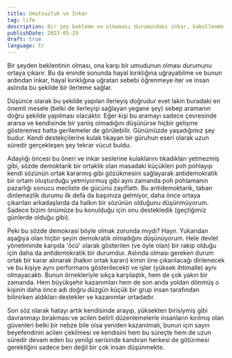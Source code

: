 ```yaml
---
title: Umutsuzluk ve İnkar
tag: life
description: Bir şey bekleme ve olmaması durumundaki inkar, kabullenme.
publishDate: 2023-05-29
draft: true
language: tr
---
```


Bir şeyden beklentinin olması, ona karşı bir umudunun olması durumunu ortaya çıkarır. Bu da eninde sonunda hayal kırıklığına uğrayabilme ve bunun ardından inkar, hayal kırıklığına uğratan sebebi öğrenmeye iter ve insan aslında bu şekilde bir ilerleme sağlar.

Düşünce olarak bu şekilde yapılan ilerleyiş doğrudur evet lakin buradaki en önemli mesele (belki de ilerleyişi sağlayan yegane şey) sebep aramanın doğru şekilde yapılması olacaktır. Eğer kişi bu aramayı sadece çevresinde ararsa ve kendisinde bir yanlış olmadığını düşünürse hiçbir gelişme gösteremez hatta gerilemeler de görülebilir. Günümüzde yaşadığımız şey budur. Kendi destekçilerine kulak tıkayan bir güruhun eseri olarak uzun süredir gerçekleşen şey tekrar vücut buldu. 

Adaylığı öncesi bu öneri ve inkar seslerine kulaklarını tıkadıkları yetmezmiş gibi, sözde demoktarik bir ortaklık olan masadaki küçükleri poh pohlayıp kendi sözünün ortak kararmış gibi gözükmesini sağlayarak antidemokratik bir ortam oluşturduğu yetmiyormuş gibi aynı zamanda poh pohlamanın pazarlığı sonucu mecliste de gücünü zayıflattı. Bu antidemoktarik, taban dinlemezlik durumu ilk defa da başımıza gelmiyor, daha önce ortaya çıkarılan arkadaşlarda da halkın bir sözünün olduğunu düşünmüyorum. Sadece bizim önümüze bu konulduğu için onu destekledik (geçtiğimiz günlerde olduğu gibi).

Peki bu sözde demokrasi böyle olmak zorunda mıydı? Hayır. Yukarıdan aşağıya olan hiçbir şeyin demokratik olmadığını düşünüyorum. Hele devlet yönetiminde karşıda 'öcü' olarak gösterilen (ve öyle olan) bir rakip olduğu için daha da antidemokratik bir durumdur. Aslında olması gereken durum ortak bir karar alınarak (halkın ortak kararı) kimin öne çıkarılacağı dinlenecek ve bu kişiye aynı performans gösterilecekti ve işler (yüksek ihtimalle) aynı olmayacaktı. Bunun örnekleriyle sıkça karşılaştık, hem de çok yakın bir zamanda. Hem büyükşehir kazanımları hem de son anda yoldan dönmüş o kişinin daha önce adı doğru düzgün küçük bir grup insan tarafından bilinirken aldıkları destekler ve kazanımlar ortadadır.

Son söz olarak hatayı artık kendisinde arayıp, yüksekten birisiymiş gibi davranmayı bırakması ve acilen belirli düzenlemelerle insanların kırılmış olan güvenleri belki bir nebze bile olsa yeniden kazanılmalı, bunun için sayın beyefendinin acilen çekilmesi ve kendisini hem bu süreçte hem de uzun süredir devam eden bu yenilgi serisinde kandıran herkesi de götürmesi gerektiğini sadece ben değil bir çok insan düşünmekte.
